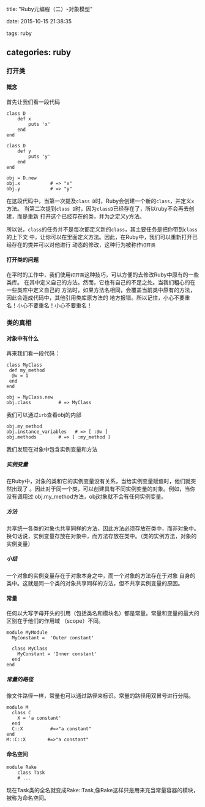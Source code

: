 title: "Ruby元编程（二）-对象模型"

date: 2015-10-15 21:38:35

tags: ruby

categories: ruby
----------------

### 打开类

#### 概念

首先让我们看一段代码

```
class D
	def x
		puts 'x'
	end
end

class D
	def y
		puts 'y'
	end
end

obj = D.new
obj.x           # => "x"
obj.y           # => "y"
```

在这段代码中，当第一次提及`class D`时，Ruby会创建一个新的`class`，并定义`x`方法。 当第二次提到`class D`时，因为`classD`已经存在了，所以ruby不会再去创建，而是重新 打开这个已经存在的类，并为之定义y方法。

所以说，`class`的任务并不是每次都定义新的`class`，其主要任务是把你带到`class`的上下文 中，让你可以在里面定义方法。因此，在Ruby中，我们可以重新打开已经存在的类并可以对他进行 动态的修改，这种行为被称作`打开类`

#### 打开类的问题

在平时的工作中，我们使用`打开类`这种技巧，可以方便的去修改Ruby中原有的一些类库。 在其中定义自己的方法。然而，它也有自己的不足之处。当我们粗心的在一些类库中定义自己的 方法时，如果方法名相同，会覆盖当前类中原有的方法，因此会造成代码中，其他引用类库原方法的 地方报错。所以记住，小心不要重名！小心不要重名！小心不要重名！

### 类的真相

#### 对象中有什么

再来我们看一段代码：

```
class MyClass
 def my_method
  @v = 1
 end
end

obj = MyClass.new
obj.class          # => MyClass
```

我们可以通过`irb`查看obj的内部

```
obj.my_method
obj.instance_variables   # => [ :@v ]
obj.methods        # => [ :my_method ]
```

我们发现在对象中包含实例变量和方法

##### 实例变量

在Ruby中，对象的类和它的实例变量没有关系，当给实例变量赋值时，他们就突然出现了 。因此对于同一个类，可以创建具有不同实例变量的对象。例如，当你没有调用过 obj.my_method方法，obj对象就不会有任何实例变量。

##### 方法

共享统一各类的对象也共享同样的方法，因此方法必须存放在类中，而非对象中。 换句话说，实例变量存放在对象中，而方法存放在类中。（类的实例方法，对象的实例变量）

##### 小结

一个对象的实例变量存在于对象本身之中，而一个对象的方法存在于对象 自身的类中。这就是同一个类的对象共享同样的方法，但不共享实例变量的原因。

#### 常量

任何以大写字母开头的引用（包括类名和模块名）都是常量。常量和变量的最大的区别在于他们的作用域 （scope）不同。

```
module MyModule
  MyConstant =  'Outer constant'

  class MyClass
    MyConstant = 'Inner constant'
  end
end    
```

##### 常量的路径

像文件路径一样，常量也可以通过路径来标识。常量的路径用双冒号进行分隔。

```
module M
  class C
    X = 'a constant'
  end
  C::X          #=>"a constant"
end
M::C::X        #=>"a constant"
```

#### 命名空间

```
module Rake
    class Task
    # ...
```

现在Task类的全名就变成Rake::Task,像Rake这样只是用来充当常量容器的模块，被称为命名空间。
